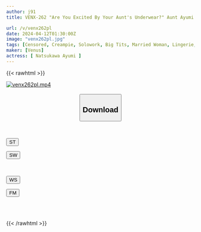 ```yaml
---
author: j91
title: VENX-262 "Are You Excited By Your Aunt's Underwear?" Aunt Ayumi Natsukawa Squeezes Every Drop Of Her Nephew's Sperm Out Of Her Freshly Taken Off Panties

url: /v/venx262pl
date: 2024-04-12T01:30:00Z
image: "venx262pl.jpg"
tags: [Censored, Creampie, Solowork, Big Tits, Married Woman, Lingerie, Mature Woman	]
maker: [Venus]
actress: [ Natsukawa Ayumi ]
---
```



{{< rawhtml >}}

<div class="video" data-videoid="MZzWg37QaMhdkk">
    <a href="javascript:;">
        <img src="/v/venx262pl/venx262pl.jpg" width="WIDTH" height="HEIGHT" alt="venx262pl.mp4" loading="lazy">
    </a>
</div>

<script type="text/javascript" src="https://j91.asia/asset/on-demand-st.js"></script>

<br>
  <link rel="stylesheet" href="https://j91.asia/asset/bs5.css">
  
  <center>
  <button class="btn btn-primary" type="button" data-bs-toggle="collapse" data-bs-target=".multi-collapse" aria-expanded="false" aria-controls="multiCollapseExample1 multiCollapseExample2"><h2>Download</h2></button></center>
</p>
<div class="row">
  <div class="col">
    <div class="collapse multi-collapse" id="multiCollapseExample1">
      <div class="card card-body">
	      	      <br>
<div class="buttons">  
<p><a href="https://streamtape.to/v/MZzWg37QaMhdkk" target="_blank"><button class="btn-hover color-3"><i class="fa fa-download"></i> ST</button></a></p>
<p><a href="https://asnwish.com/k5unua2ul2cu" target="_blank"><button class="btn-hover color-2"><i class="fa fa-download"></i> SW</button></a></p></div>
    </div>
  </div>
</div>
  <div class="col">
    <div class="collapse multi-collapse" id="multiCollapseExample2">
      <div class="card card-body">
	      <br>
<div class="buttons">
<p><a href="https://wolfstream.tv/t66ceohvz2u6"><button class="btn-hover color-9"><i class="fa fa-download"></i> WS</button></a></p>
<p><a href="https://filemoon.sx/d/fpb64ses2d93"><button class="btn-hover color-8"><i class="fa fa-download"></i> FM</button></a></p></div>
<br><br>
      </div>
    </div>
  </div>
</div>

{{< /rawhtml >}}
